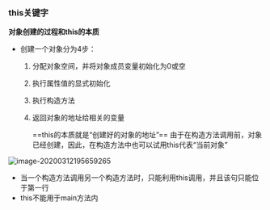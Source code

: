 ### this关键字

**对象创建的过程和this的本质**

* 创建一个对象分为4步：

  1. 分配对象空间，并将对象成员变量初始化为0或空

  2. 执行属性值的显式初始化

  3. 执行构造方法

  4. 返回对象的地址给相关的变量

     ==this的本质就是“创建好的对象的地址”== 由于在构造方法调用前，对象已经创建，因此，在构造方法中也可以试用this代表“当前对象”

![image-20200312195659265](C:\Users\86159\AppData\Roaming\Typora\typora-user-images\image-20200312195659265.png)

* 当一个构造方法调用另一个构造方法时，只能利用this调用，并且该句只能位于第一行
* this不能用于main方法内